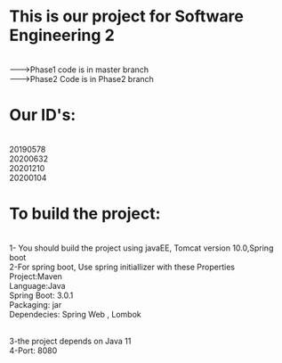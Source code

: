 # This is our project for Software Engineering 2
<br>--->Phase1 code is in master branch
<br>--->Phase2 Code is in Phase2 branch

# Our ID's:
<br>20190578
<br>20200632
<br>20201210
<br>20200104

# To build the project:
<br>1- You should build the project using javaEE, Tomcat version 10.0,Spring boot
<br>2-For spring boot, Use spring initiallizer with these Properties
<br>   Project:Maven
<br>    Language:Java
<br>    Spring Boot: 3.0.1
<br>    Packaging: jar
<br>    Dependecies: Spring Web , Lombok
    
<br>3-the project depends on Java 11
<br>4-Port: 8080
